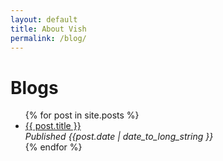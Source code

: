 ```yaml
---
layout: default
title: About Vish
permalink: /blog/
---
```


# Blogs
<ul>
  {% for post in site.posts %}
    <li>
      <a href="{{ post.url }}">{{ post.title }}</a><br/>
      <i>Published {{post.date | date_to_long_string }}</i>
    </li>
  {% endfor %}
</ul>
